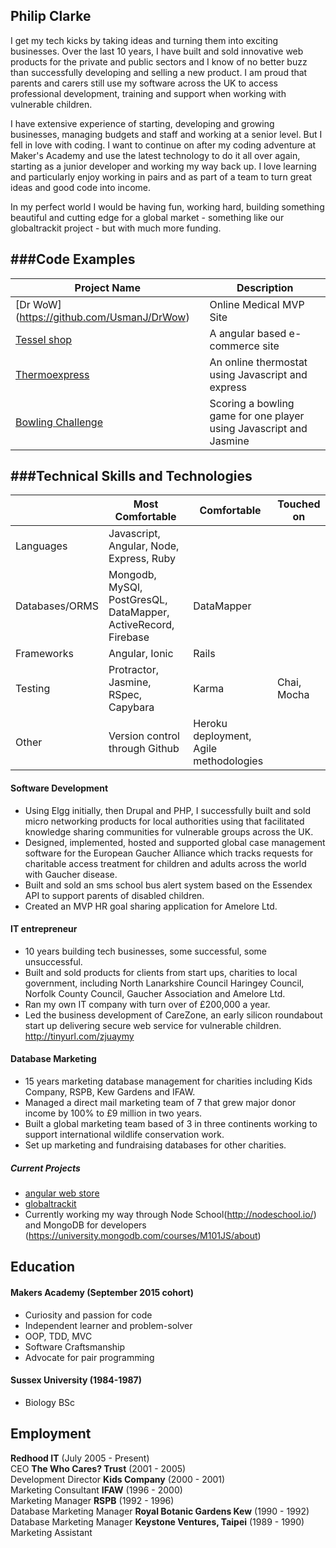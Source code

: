 ## Philip Clarke

I get my tech kicks by taking ideas and turning them into exciting businesses.  Over the last 10 years, I have built and sold innovative web products for the private and public sectors and I know of no better buzz than successfully developing and selling a new product. I am proud that parents and carers still use my software across the UK to access professional development, training and support when working with vulnerable children.  

I have extensive experience of starting, developing and growing businesses, managing budgets and staff and working at a senior level.  But I fell in love with coding.  I want to continue on after my coding adventure at Maker's Academy and use the latest technology to do it all over again, starting as a junior developer and working my way back up. I love learning and particularly enjoy working in pairs and as part of a team to turn great ideas and good code into income.  

In my perfect world I would be having fun, working hard, building something beautiful and cutting edge for a global market - something like our globaltrackit project - but with much more funding.

###Code Examples
-------------
|Project Name | Description |
|-------------|-------------|
|[Dr WoW] (https://github.com/UsmanJ/DrWow)|Online Medical MVP Site|
|[Tessel shop](https://github.com/phillipclarke29/tessel)|A angular based e-commerce site|
|[Thermoexpress](https://github.com/phillipclarke29/thermoexpress)|An online thermostat using Javascript and express|
|[Bowling Challenge](https://github.com/phillipclarke29/bowling-challenge1)|Scoring a bowling game for one player using Javascript and Jasmine|

###Technical Skills and Technologies
---------------------------------
| |Most Comfortable|Comfortable|Touched on|
|---------|----------------|-------------------|------------------------------|
|Languages|Javascript, Angular, Node, Express, Ruby
|Databases/ORMS|Mongodb, MySQl, PostGresQL, DataMapper, ActiveRecord, Firebase| DataMapper                |
|Frameworks|Angular, Ionic |Rails|                    |
|Testing|Protractor, Jasmine, RSpec, Capybara|Karma| Chai, Mocha|
|Other|Version control through Github|Heroku deployment, Agile methodologies| |


#### Software Development

- Using Elgg initially, then Drupal and PHP, I successfully built and sold micro networking products for local authorities using that facilitated knowledge sharing communities for vulnerable groups across the UK.
- Designed, implemented, hosted and supported global case management software for the European Gaucher Alliance which tracks requests for charitable access treatment for children and adults across the world with Gaucher disease.
- Built and sold an sms school bus alert system based on the Essendex API to support parents of disabled children.
- Created an MVP HR goal sharing application for Amelore Ltd.


#### IT entrepreneur

- 10 years building tech businesses, some successful, some unsuccessful.
- Built and sold products for clients from start ups, charities to local government, including North Lanarkshire Council Haringey Council, Norfolk County Council, Gaucher Association and Amelore Ltd.
- Ran my own IT company with turn over of £200,000 a year.
- Led the business development of CareZone, an early silicon roundabout start up delivering secure web service for vulnerable children. http://tinyurl.com/zjuaymy


#### Database Marketing

- 15 years marketing database management for charities including Kids Company, RSPB, Kew Gardens and IFAW.
- Managed a direct mail marketing team of 7 that grew major donor income by 100% to £9 million in two years.
- Built a global marketing team based of 3 in three continents working to support international wildlife conservation work.
- Set up marketing and fundraising databases for other charities.

##### Current Projects

- [angular web store](http://www.tessel.co.uk)
- [globaltrackit](http://www.globaltrackit.com)
- Currently working my way through Node School(http://nodeschool.io/) and MongoDB for developers (https://university.mongodb.com/courses/M101JS/about)


## Education

#### Makers Academy (September 2015 cohort)

- Curiosity and passion for code
- Independent learner and problem-solver
- OOP, TDD, MVC
- Software Craftsmanship
- Advocate for pair programming

#### Sussex University (1984-1987)

- Biology BSc

## Employment

**Redhood IT** (July 2005 - Present)    
CEO
**The Who Cares? Trust** (2001 - 2005)   
Development Director
**Kids Company** (2000 - 2001)   
Marketing Consultant
**IFAW** (1996 - 2000)   
Marketing Manager
**RSPB** (1992 - 1996)   
Database Marketing Manager
**Royal Botanic Gardens Kew** (1990 - 1992)   
Database Marketing Manager
**Keystone Ventures, Taipei** (1989 - 1990)   
Marketing Assistant
